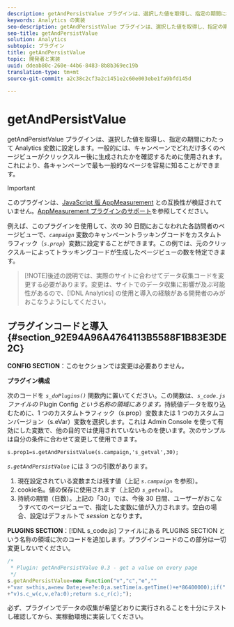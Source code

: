 ```yaml
---
description: getAndPersistValue プラグインは、選択した値を取得し、指定の期間にわたって Analytics 変数に設定します。一般的には、キャンペーンでどれだけ多くのページビューがクリックスルー後に生成されたかを確認するために使用されます。これにより、各キャンペーンで最も一般的なページを容易に知ることができます。
keywords: Analytics の実装
seo-description: getAndPersistValue プラグインは、選択した値を取得し、指定の期間にわたって Analytics 変数に設定します。一般的には、キャンペーンでどれだけ多くのページビューがクリックスルー後に生成されたかを確認するために使用されます。これにより、各キャンペーンで最も一般的なページを容易に知ることができます。
seo-title: getAndPersistValue
solution: Analytics
subtopic: プラグイン
title: getAndPersistValue
topic: 開発者と実装
uuid: ddeab80c-260e-44b6-8483-8b8b369ec19b
translation-type: tm+mt
source-git-commit: a2c38c2cf3a2c1451e2c60e003ebe1fa9bfd145d

---
```



# getAndPersistValue

getAndPersistValue プラグインは、選択した値を取得し、指定の期間にわたって Analytics 変数に設定します。一般的には、キャンペーンでどれだけ多くのページビューがクリックスルー後に生成されたかを確認するために使用されます。これにより、各キャンペーンで最も一般的なページを容易に知ることができます。

>[!IMPORTANT]
>
>このプラグインは、[JavaScript 版 AppMeasurement](../../../implement/js-implementation/c-appmeasurement-js/appmeasure-mjs.md#concept_F3957D7093A94216BD79F35CFC1557E8) との互換性が検証されていません。[AppMeasurement プラグインのサポート](../../../implement/js-implementation/c-appmeasurement-js/plugins-support.md#concept_E31A189BC8A547738666EB5E00D2252A)を参照してください。

例えば、このプラグインを使用して、次の 30 日間におこなわれた各訪問者のページビューで、*`campaign`* 変数のキャンペーントラッキングコードをカスタムトラフィック（*`s.prop`*）変数に設定することができます。この例では、元のクリックスルーによってトラッキングコードが生成したページビューの数を特定できます。

> [!NOTE]後述の説明では、実際のサイトに合わせてデータ収集コードを変更する必要があります。変更は、サイトでのデータ収集に影響が及ぶ可能性があるので、[!DNL Analytics] の使用と導入の経験がある開発者のみがおこなうようにしてください。

## プラグインコードと導入 {#section_92E94A96A4764113B5588F1B83E3DE2C}

**CONFIG SECTION**：このセクションでは変更は必要ありません。

**プラグイン構成**

次のコードを *`s_doPlugins()`* 関数内に置いてください。この関数は、*`s_code.js`ファイルの* Plugin Config *という名称の領域にあります。*&#x200B;持続値データを取り込むために、1 つのカスタムトラフィック（s.prop）変数または 1 つのカスタムコンバージョン（s.eVar）変数を選択します。これは Admin Console を使って有効にした変数で、他の目的では使用されていないものを使います。次のサンプルは自分の条件に合わせて変更して使用できます。

`s.prop1=s.getAndPersistValue(s.campaign,'s_getval',30);`

*`s.getAndPersistValue`* には 3 つの引数があります。

1. 現在設定されている変数または残す値（上記 *`s.campaign`* を参照）。
1. cookie名。値の保存に使用されます（上記の *`s_getval`*）。
1. 持続の期間（日数）。上記の「30」では、今後 30 日間、ユーザーがおこなうすべてのページビューで、指定した変数に値が入力されます。空白の場合、設定はデフォルトで *session* となります。

**PLUGINS SECTION**：[!DNL s_code.js] ファイルにある PLUGINS SECTION という名称の領域に次のコードを追加します。プラグインコードのこの部分は一切変更しないでください。

```js
/* 
 * Plugin: getAndPersistValue 0.3 - get a value on every page 
 */ 
s.getAndPersistValue=new Function("v","c","e","" 
+"var s=this,a=new Date;e=e?e:0;a.setTime(a.getTime()+e*86400000);if(" 
+"v)s.c_w(c,v,e?a:0);return s.c_r(c);");
```

必ず、プラグインでデータの収集が希望どおりに実行されることを十分にテストし確認してから、実稼動環境に実装してください。
